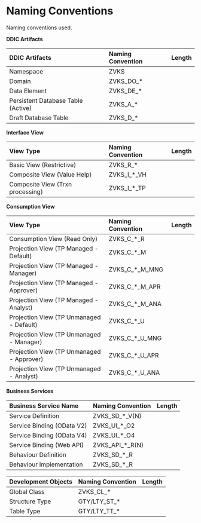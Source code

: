 # Naming Conventions
Naming conventions used.

**DDIC Artifacts**

| DDIC Artifacts                            | Naming Convention | Length      |
| :---------------------------------------- | :---------------- | ----------: |
| Namespace                                 | ZVKS              |             |
| Domain                                    | ZVKS_DO_*         |             |
| Data Element                              | ZVKS_DE_*         |             |
| Persistent Database Table (Active)        | ZVKS_A_*          |             |
| Draft Database Table                      | ZVKS_D_*          |             |

**Interface View**
 
| View Type                                 | Naming Convention | Length      |
| :---------------------------------------- | :---------------- | ----------: |
| Basic View (Restrictive)                  | ZVKS_R_*          |             |
| Composite View (Value Help)               | ZVKS_I_*_VH       |             |
| Composite View (Trxn processing)          | ZVKS_I_*_TP       |             |

**Consumption View**

| View Type                                 | Naming Convention | Length      |
| :---------------------------------------- | :---------------- | ----------: |
| Consumption View (Read Only)              | ZVKS_C_*_R        |             |
| Projection View (TP Managed - Default)    | ZVKS_C_*_M        |             |
| Projection View (TP Managed - Manager)    | ZVKS_C_*_M_MNG    |             |
| Projection View (TP Managed - Approver)   | ZVKS_C_*_M_APR    |             |
| Projection View (TP Managed - Analyst)    | ZVKS_C_*_M_ANA    |             |
| Projection View (TP Unmanaged - Default)  | ZVKS_C_*_U        |             |
| Projection View (TP Unmanaged - Manager)  | ZVKS_C_*_U_MNG    |             |
| Projection View (TP Unmanaged - Approver) | ZVKS_C_*_U_APR    |             |
| Projection View (TP Unmanaged - Analyst)  | ZVKS_C_*_U_ANA    |             |

**Business Services**

| Business Service Name                     | Naming Convention | Length      |
| :---------------------------------------- | :---------------- | ----------: |
| Service Definition                        | ZVKS_SD_*_V(N)    |             |
| Service Binding (OData V2)                | ZVKS_UI_*_O2      |             |
| Service Binding (OData V4)                | ZVKS_UI_*_O4      |             |
| Service Binding (Web API)                 | ZVKS_API_*_R(N)   |             |
| Behaviour Definition                      | ZVKS_SD_*_R        |             |
| Behaviour Implementation                  | ZVKS_SD_*_R        |             |

| Development Objects                | Naming Convention | Length      |
| :--------------------------------- | :---------------- | ----------: |
| Global Class                       | ZVKS_CL_*         |             |
| Structure Type                     | GTY/LTY_ST_*      |             |
| Table Type                         | GTY/LTY_TT_*      |             |
